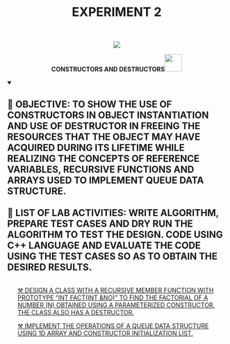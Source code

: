 <h1 align="center">EXPERIMENT 2</h1>
<!-- PROJECT LOGO -->
<br />
<p align="center">
  <a href="https://github.com/DHANOLA/CLASS-NOTIX/tree/root/SEMESTER%202/ADVANCED%20DATA%20STRUCTURES%20LAB/EXPERIMENT%201">
    <img src="https://media.giphy.com/media/gKlzbbXy7OtZecLDGt/giphy.gif" >
  </a>

  

  <p align="center">
  <b>CONSTRUCTORS AND DESTRUCTORS<img src="https://media.giphy.com/media/l0HlRnAWXxn0MhKLK/giphy.gif" width="40" height="40" /></b>
    <br />
   
  </p>
</p>

<!-- TABLE OF CONTENTS -->
<details open="open">
  <summary><h2 style="display: inline-block">🎇 OBJECTIVE: TO SHOW THE USE OF CONSTRUCTORS IN OBJECT INSTANTIATION AND USE OF DESTRUCTOR IN FREEING THE RESOURCES
THAT THE OBJECT MAY HAVE ACQUIRED DURING ITS LIFETIME WHILE REALIZING THE CONCEPTS OF REFERENCE VARIABLES, RECURSIVE FUNCTIONS AND ARRAYS USED TO IMPLEMENT QUEUE DATA STRUCTURE.  <br /> <br /> 🎇 LIST OF LAB ACTIVITIES: WRITE ALGORITHM, PREPARE TEST CASES AND DRY RUN THE ALGORITHM TO TEST THE DESIGN. CODE USING C++ LANGUAGE AND EVALUATE THE CODE USING THE TEST CASES SO AS TO OBTAIN THE DESIRED RESULTS.</h2></summary>
  <ol>
 
<a href="https://github.com/DHANOLA/CLASS-NOTIX/blob/root/SEMESTER%202/ADVANCED%20DATA%20STRUCTURES%20LAB/EXPERIMENT%202/QUESTION%201.cpp" style="color: ">⚒️ DESIGN A CLASS WITH A RECURSIVE MEMBER FUNCTION WITH PROTOTYPE “INT FACT(INT &NO)” TO FIND THE FACTORIAL OF A NUMBER (N) OBTAINED USING A PARAMETERIZED CONSTRUCTOR. THE CLASS ALSO HAS A DESTRUCTOR. </a><br />
      
<a href="https://github.com/DHANOLA/CLASS-NOTIX/blob/root/SEMESTER%202/ADVANCED%20DATA%20STRUCTURES%20LAB/EXPERIMENT%202/QUESTION%202.cpp" style="color: ">⚒️ IMPLEMENT THE OPERATIONS OF A QUEUE DATA STRUCTURE USING 1D ARRAY AND CONSTRUCTOR INITIALIZATION LIST.  </a><br />
     
    
  </ol>
</details>


  
